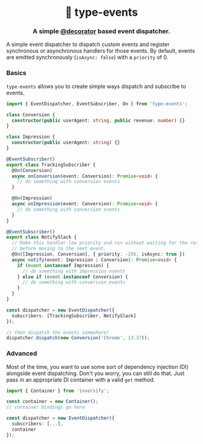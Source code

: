 <h1 align="center" style="border-bottom: none;">🔗 type-events</h1>
<h3 align="center">A simple <a href="https://www.typescriptlang.org/docs/handbook/decorators.html">@decorator</a> based event dispatcher.</h3>

A simple event dispatcher to dispatch custom events and register synchronous or asynchronous handlers for those events.
By default, events are emitted synchronously (`isAsync: false`) with a `priority` of 0.

### Basics
`type-events` allows you to create simple ways dispatch and subscribe to events.

```typescript
import { EventDispatcher, EventSubscriber, On } from 'type-events';

class Conversion {
  constructor(public userAgent: string, public revenue: number) {}
}

class Impression {
  constructor(public userAgent: string) {}
}

@EventSubscriber()
export class TrackingSubscriber {
  @On(Conversion)
  async onConversion(event: Conversion): Promise<void> {
    // do something with conversion events
  }

  @On(Impression)
  async onImpression(event: Conversion): Promise<void> {
    // do something with conversion events
  }
}

@EventSubscriber()
export class NotifySlack {
  // Make this handler low priority and run without waiting for the result
  // before moving to the next event.
  @On([Impression, Conversion], { priority: -255, isAsync: true })
  async notify(event: Impression | Conversion): Promise<void> {
    if (event instanceof Impression) {
      // do something with impression events
    } else if (event instanceof Conversion) {
      // do something with conversion events
    }
  }
}

const dispatcher = new EventDispatcher({
  subscribers: [TrackingSubscriber, NotifySlack]
});

// then dispatch the events somewhere!
dispatcher.dispatch(new Conversion('Chrome', 13.37));
```

### Advanced
Most of the time, you want to use some sort of dependency injection (DI) alongside event dispatching.  Don't you worry, you can still do that.
Just pass in an appropriate DI container with a valid `get` method.

```typescript
import { Container } from 'inversify';

const container = new Container();
// container bindings go here

const dispatcher = new EventDispatcher({
  subscribers: [...],
  container
});
```